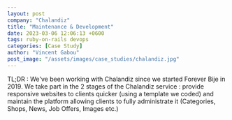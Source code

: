 ```yaml
---
layout: post
company: "Chalandiz"
title: "Maintenance & Development"
date: 2023-03-06 12:06:13 +0600
tags: ruby-on-rails devops
categories: [Case Study]
author: "Vincent Gabou"
post_image: "/assets/images/case_studies/chalandiz.jpg"
---
```


TL;DR : We've been working with Chalandiz since we started Forever Bije in 2019. We take part in the 2 stages of the Chalandiz service : provide responsive websites to clients quicker (using a template we coded) and maintain the platform allowing clients to fully administrate it (Categories, Shops, News, Job Offers, Images etc.)
